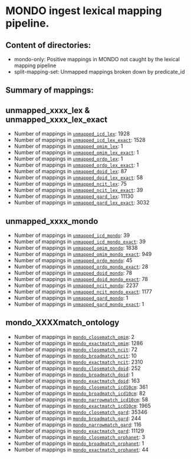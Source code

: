 # MONDO ingest lexical mapping pipeline.
## Content of directories:
* mondo-only: Positive mappings in MONDO not caught by the lexical mapping pipeline
* split-mapping-set: Unmapped mappings broken down by predicate_id
## Summary of mappings:
## unmapped_xxxx_lex & unmapped_xxxx_lex_exact
 * Number of mappings in [`unmapped_icd_lex`](unmapped_icd_lex.tsv): 1928
 * Number of mappings in [`unmapped_icd_lex_exact`](unmapped_icd_lex.tsv): 1528
 * Number of mappings in [`unmapped_omim_lex`](unmapped_omim_lex.tsv): 1
 * Number of mappings in [`unmapped_omim_lex_exact`](unmapped_omim_lex.tsv): 1
 * Number of mappings in [`unmapped_ordo_lex`](unmapped_ordo_lex.tsv): 1
 * Number of mappings in [`unmapped_ordo_lex_exact`](unmapped_ordo_lex.tsv): 1
 * Number of mappings in [`unmapped_doid_lex`](unmapped_doid_lex.tsv): 87
 * Number of mappings in [`unmapped_doid_lex_exact`](unmapped_doid_lex.tsv): 58
 * Number of mappings in [`unmapped_ncit_lex`](unmapped_ncit_lex.tsv): 75
 * Number of mappings in [`unmapped_ncit_lex_exact`](unmapped_ncit_lex.tsv): 39
 * Number of mappings in [`unmapped_gard_lex`](unmapped_gard_lex.tsv): 11130
 * Number of mappings in [`unmapped_gard_lex_exact`](unmapped_gard_lex.tsv): 3032
## unmapped_xxxx_mondo
 * Number of mappings in [`unmapped_icd_mondo`](mondo-only/unmapped_icd_mondo.tsv): 39
 * Number of mappings in [`unmapped_icd_mondo_exact`](mondo-only/unmapped_icd_mondo.tsv): 39
 * Number of mappings in [`unmapped_omim_mondo`](mondo-only/unmapped_omim_mondo.tsv): 1838
 * Number of mappings in [`unmapped_omim_mondo_exact`](mondo-only/unmapped_omim_mondo.tsv): 949
 * Number of mappings in [`unmapped_ordo_mondo`](mondo-only/unmapped_ordo_mondo.tsv): 45
 * Number of mappings in [`unmapped_ordo_mondo_exact`](mondo-only/unmapped_ordo_mondo.tsv): 28
 * Number of mappings in [`unmapped_doid_mondo`](mondo-only/unmapped_doid_mondo.tsv): 78
 * Number of mappings in [`unmapped_doid_mondo_exact`](mondo-only/unmapped_doid_mondo.tsv): 78
 * Number of mappings in [`unmapped_ncit_mondo`](mondo-only/unmapped_ncit_mondo.tsv): 2237
 * Number of mappings in [`unmapped_ncit_mondo_exact`](mondo-only/unmapped_ncit_mondo.tsv): 1177
 * Number of mappings in [`unmapped_gard_mondo`](mondo-only/unmapped_gard_mondo.tsv): 1
 * Number of mappings in [`unmapped_gard_mondo_exact`](mondo-only/unmapped_gard_mondo.tsv): 1
## mondo_XXXXmatch_ontology
 * Number of mappings in [`mondo_closematch_omim`](split-mapping-set/mondo_closematch_omim.tsv): 2
 * Number of mappings in [`mondo_exactmatch_omim`](split-mapping-set/mondo_exactmatch_omim.tsv): 1286
 * Number of mappings in [`mondo_closematch_ncit`](split-mapping-set/mondo_closematch_ncit.tsv): 72
 * Number of mappings in [`mondo_broadmatch_ncit`](split-mapping-set/mondo_broadmatch_ncit.tsv): 10
 * Number of mappings in [`mondo_exactmatch_ncit`](split-mapping-set/mondo_exactmatch_ncit.tsv): 2310
 * Number of mappings in [`mondo_closematch_doid`](split-mapping-set/mondo_closematch_doid.tsv): 252
 * Number of mappings in [`mondo_broadmatch_doid`](split-mapping-set/mondo_broadmatch_doid.tsv): 1
 * Number of mappings in [`mondo_exactmatch_doid`](split-mapping-set/mondo_exactmatch_doid.tsv): 163
 * Number of mappings in [`mondo_closematch_icd10cm`](split-mapping-set/mondo_closematch_icd10cm.tsv): 361
 * Number of mappings in [`mondo_broadmatch_icd10cm`](split-mapping-set/mondo_broadmatch_icd10cm.tsv): 82
 * Number of mappings in [`mondo_narrowmatch_icd10cm`](split-mapping-set/mondo_narrowmatch_icd10cm.tsv): 58
 * Number of mappings in [`mondo_exactmatch_icd10cm`](split-mapping-set/mondo_exactmatch_icd10cm.tsv): 1965
 * Number of mappings in [`mondo_closematch_gard`](split-mapping-set/mondo_closematch_gard.tsv): 35346
 * Number of mappings in [`mondo_broadmatch_gard`](split-mapping-set/mondo_broadmatch_gard.tsv): 244
 * Number of mappings in [`mondo_narrowmatch_gard`](split-mapping-set/mondo_narrowmatch_gard.tsv): 116
 * Number of mappings in [`mondo_exactmatch_gard`](split-mapping-set/mondo_exactmatch_gard.tsv): 11129
 * Number of mappings in [`mondo_closematch_orphanet`](split-mapping-set/mondo_closematch_orphanet.tsv): 3
 * Number of mappings in [`mondo_broadmatch_orphanet`](split-mapping-set/mondo_broadmatch_orphanet.tsv): 1
 * Number of mappings in [`mondo_exactmatch_orphanet`](split-mapping-set/mondo_exactmatch_orphanet.tsv): 44
